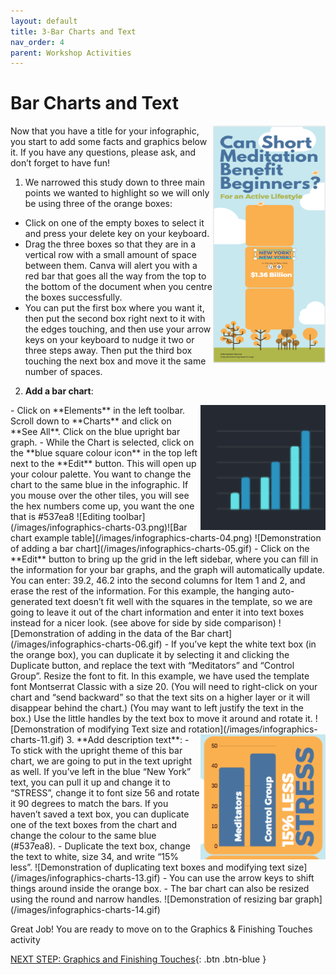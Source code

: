 ```yaml
---
layout: default
title: 3-Bar Charts and Text
nav_order: 4
parent: Workshop Activities
---
```

# Bar Charts and Text
<img src="images//infographics-charts-01.png" style="float:right;width:180px;height:380px;" alt="Infographics image">
Now that you have a title for your infographic, you start to add some facts and graphics below it. If you have any questions, please ask, and don’t forget to have fun!

1. We narrowed this study down to three main points we wanted to highlight so we will only be using three of the orange boxes:
  - Click on one of the empty boxes to select it and press your delete key on your keyboard.
  - Drag the three boxes so that they are in a vertical row with a small amount of space between them. Canva will alert you with a red bar that goes all the way from the top to the bottom of the document when you centre the boxes successfully. 
  - You can put the first box where you want it, then put the second box right next to it with the edges touching, and then use your arrow keys on your keyboard to nudge it two or three steps away. Then put the third box touching the next box and move it the same number of spaces.

2. **Add a bar chart**:
 <img src="images//infographics-charts-02.png" style="float:right;width:200px;height:200px;" alt="blue bar graph">
 - Click on **Elements** in the left toolbar. Scroll down to **Charts** and click on **See All**. Click on the blue upright bar graph. 
  - While the Chart is selected, click on the **blue square colour icon** in the top left next to the **Edit** button. This will open up your colour palette. You want to change the chart to the same blue in the infographic. If you mouse over the other tiles, you will see the hex numbers come up, you want the one that is #537ea8
![Editing toolbar](/images/infographics-charts-03.png)![Bar chart example table](/images/infographics-charts-04.png)
![Demonstration of adding a bar chart](/images/infographics-charts-05.gif)
  - Click on the **Edit** button to bring up the grid in the left sidebar, where you can fill in the information for your bar graphs, and the graph will automatically update. You can enter: 39.2, 46.2 into the second columns for Item 1 and 2, and erase the rest of the information. For this example, the hanging auto-generated text doesn’t fit well with the squares in the template, so we are going to leave it out of the chart information and enter it into text boxes instead for a nicer look. (see above for side by side comparison)
![Demonstration of adding in the data of the Bar chart](/images/infographics-charts-06.gif)
  - If you’ve kept the white text box (in the orange box), you can duplicate it by selecting it and clicking the Duplicate button, and replace the text with “Meditators” and “Control Group”. Resize the font to fit. In this example, we have used the template font Montserrat Classic with a size 20. (You will need to right-click on your chart and “send backward” so that the text sits on a higher layer or it will disappear behind the chart.) (You may want to left justify the text in the box.)
Use the little handles by the text box to move it around and rotate it.
![Demonstration of modifying Text size and rotation](/images/infographics-charts-11.gif)
3. **Add description text**:
<img src="images//infographics-charts-12.png" style="float:right;width:200px;height:200px;" alt="Bar chart with text position"> 
 - To stick with the upright theme of this bar chart, we are going to put in the text upright as well. If you’ve left in the blue “New York” text, you can pull it up and change it to “STRESS”, change it to font size  56 and rotate it 90 degrees to match the bars. If you haven’t saved a text box, you can duplicate one of the text boxes from the chart and change the colour to the same blue (#537ea8).
  - Duplicate the text box, change the text to white, size 34, and write “15% less”. 
![Demonstration of duplicating text boxes and modifying text size](/images/infographics-charts-13.gif)
  - You can use the arrow keys to shift things around inside the orange box.
  - The bar chart can also be resized using the round and narrow handles. 
![Demonstration of resizing bar graph](/images/infographics-charts-14.gif)

Great Job! You are ready to move on to the Graphics & Finishing Touches activity

[NEXT STEP: Graphics and Finishing Touches](canva-graphics.html){: .btn .btn-blue }
